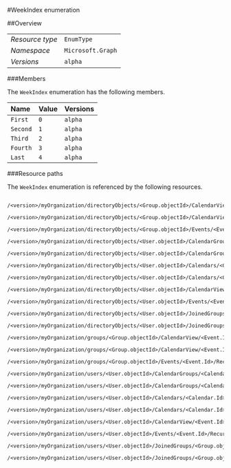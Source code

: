 #WeekIndex enumeration

 



##Overview

|  |  | 
| :-- | :-- | 
| _Resource type_ | `EnumType` | 
| _Namespace_ | `Microsoft.Graph` | 
| _Versions_ | `alpha` | 


###Members

The `WeekIndex` enumeration has the following members. 

| Name | Value | Versions | 
| :-- | :-- | :-- | 
| `First` | `0` | `alpha` | 
| `Second` | `1` | `alpha` | 
| `Third` | `2` | `alpha` | 
| `Fourth` | `3` | `alpha` | 
| `Last` | `4` | `alpha` | 


###Resource paths

The `WeekIndex` enumeration is referenced by the following resources. 

```
	/<version>/myOrganization/directoryObjects/<Group.objectId>/CalendarView/<Event.Id>/Instances/<Event.Id>/Recurrence/Pattern/Index
	/<version>/myOrganization/directoryObjects/<Group.objectId>/CalendarView/<Event.Id>/Recurrence/Pattern/Index
	/<version>/myOrganization/directoryObjects/<Group.objectId>/Events/<Event.Id>/Recurrence/Pattern/Index
	/<version>/myOrganization/directoryObjects/<User.objectId>/CalendarGroups/<CalendarGroup.Id>/Calendars/<Calendar.Id>/CalendarView/<Event.Id>/Recurrence/Pattern/Index
	/<version>/myOrganization/directoryObjects/<User.objectId>/CalendarGroups/<CalendarGroup.Id>/Calendars/<Calendar.Id>/Events/<Event.Id>/Recurrence/Pattern/Index
	/<version>/myOrganization/directoryObjects/<User.objectId>/Calendars/<Calendar.Id>/CalendarView/<Event.Id>/Recurrence/Pattern/Index
	/<version>/myOrganization/directoryObjects/<User.objectId>/Calendars/<Calendar.Id>/Events/<Event.Id>/Recurrence/Pattern/Index
	/<version>/myOrganization/directoryObjects/<User.objectId>/CalendarView/<Event.Id>/Recurrence/Pattern/Index
	/<version>/myOrganization/directoryObjects/<User.objectId>/Events/<Event.Id>/Recurrence/Pattern/Index
	/<version>/myOrganization/directoryObjects/<User.objectId>/JoinedGroups/<Group.objectId>/CalendarView/<Event.Id>/Recurrence/Pattern/Index
	/<version>/myOrganization/directoryObjects/<User.objectId>/JoinedGroups/<Group.objectId>/Events/<Event.Id>/Recurrence/Pattern/Index
	/<version>/myOrganization/groups/<Group.objectId>/CalendarView/<Event.Id>/Instances/<Event.Id>/Recurrence/Pattern/Index
	/<version>/myOrganization/groups/<Group.objectId>/CalendarView/<Event.Id>/Recurrence/Pattern/Index
	/<version>/myOrganization/groups/<Group.objectId>/Events/<Event.Id>/Recurrence/Pattern/Index
	/<version>/myOrganization/users/<User.objectId>/CalendarGroups/<CalendarGroup.Id>/Calendars/<Calendar.Id>/CalendarView/<Event.Id>/Recurrence/Pattern/Index
	/<version>/myOrganization/users/<User.objectId>/CalendarGroups/<CalendarGroup.Id>/Calendars/<Calendar.Id>/Events/<Event.Id>/Recurrence/Pattern/Index
	/<version>/myOrganization/users/<User.objectId>/Calendars/<Calendar.Id>/CalendarView/<Event.Id>/Recurrence/Pattern/Index
	/<version>/myOrganization/users/<User.objectId>/Calendars/<Calendar.Id>/Events/<Event.Id>/Recurrence/Pattern/Index
	/<version>/myOrganization/users/<User.objectId>/CalendarView/<Event.Id>/Recurrence/Pattern/Index
	/<version>/myOrganization/users/<User.objectId>/Events/<Event.Id>/Recurrence/Pattern/Index
	/<version>/myOrganization/users/<User.objectId>/JoinedGroups/<Group.objectId>/CalendarView/<Event.Id>/Recurrence/Pattern/Index
	/<version>/myOrganization/users/<User.objectId>/JoinedGroups/<Group.objectId>/Events/<Event.Id>/Recurrence/Pattern/Index
```





